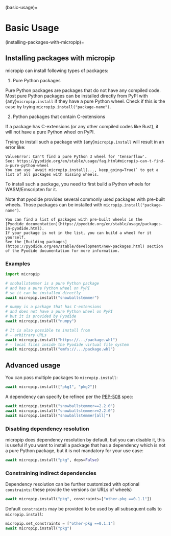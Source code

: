 (basic-usage)=

# Basic Usage

(installing-packages-with-micropip)=

## Installing packages with micropip

micropip can install following types of packages:

1. Pure Python packages

Pure Python packages are packages that do not have any compiled code.
Most pure Python packages can be installed directly from PyPI with {any}`micropip.install`
if they have a pure Python wheel. Check if this is the case by trying `micropip.install("package-name")`.

2. Python packages that contain C-extensions

If a package has C-extensions (or any other compiled codes like Rust),
it will not have a pure Python wheel on PyPI.

Trying to install such a package with {any}`micropip.install` will result in an error like:

```
ValueError: Can't find a pure Python 3 wheel for 'tensorflow'.
See: https://pyodide.org/en/stable/usage/faq.html#micropip-can-t-find-a-pure-python-wheel
You can use `await micropip.install(..., keep_going=True)` to get a list of all packages with missing wheels.
```

To install such a package, you need to first build a Python wheels for WASM/Emscripten for it.

Note that pyodide provides several commonly used packages with pre-built wheels.
Those packages can be installed with `micropip.install("package-name")`.

```{note}
You can find a list of packages with pre-built wheels in the
[Pyodide documentation](https://pyodide.org/en/stable/usage/packages-in-pyodide.html).
If your package is not in the list, you can build a wheel for it yourself.
See the [Building packages](https://pyodide.org/en/stable/development/new-packages.html) section of the Pyodide documentation for more information.
```


### Examples

```python
import micropip

# snoballstemmer is a pure Python package
# and has a pure Python wheel on PyPI
# so it can be installed directly
await micropip.install("snowballstemmer")

# numpy is a package that has C-extensions
# and does not have a pure Python wheel on PyPI
# but it is provided by Pyodide
await micropip.install("numpy")

# It is also possible to install from
# - arbitrary URLs
await micropip.install("https://.../package.whl")
# - local files inside the Pyodide virtual file system
await micropip.install("emfs://.../package.whl")
```


## Advanced usage

You can pass multiple packages to `micropip.install`:

```python
await micropip.install(["pkg1", "pkg2"])
```

A dependency can specify be refined per the [PEP-508] spec:


```python
await micropip.install("snowballstemmer==2.2.0")
await micropip.install("snowballstemmer>=2.2.0")
await micropip.install("snowballstemmer[all]")
```

[PEP-508]: https://peps.python.org/pep-0508

### Disabling dependency resolution

micropip does dependency resolution by default, but you can disable it,
this is useful if you want to install a package that has a dependency
which is not a pure Python package, but it is not mandatory for your use case:

```python
await micropip.install("pkg", deps=False)
```

### Constraining indirect dependencies

Dependency resolution can be further customized with optional `constraints`: these
provide the versions (or URLs of wheels)

```python
await micropip.install("pkg", constraints=["other-pkg ==0.1.1"])
```

Default `constraints` may be provided to be used by all subsequent calls to
`micropip.install`:

```python
micropip.set_constraints = ["other-pkg ==0.1.1"]
await micropip.install("pkg")
```
